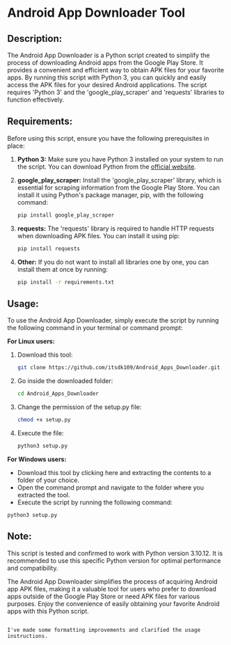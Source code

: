 # Android App Downloader Tool

## **Description:**
The Android App Downloader is a Python script created to simplify the process of downloading Android apps from the Google Play Store. It provides a convenient and efficient way to obtain APK files for your favorite apps. By running this script with Python 3, you can quickly and easily access the APK files for your desired Android applications. The script requires 'Python 3' and the 'google_play_scraper' and 'requests' libraries to function effectively.

## **Requirements:**

Before using this script, ensure you have the following prerequisites in place:

1. **Python 3:** Make sure you have Python 3 installed on your system to run the script. You can download Python from the [official website](https://www.python.org/downloads/).

2. **google_play_scraper:** Install the 'google_play_scraper' library, which is essential for scraping information from the Google Play Store. You can install it using Python's package manager, pip, with the following command:
   ```bash
   pip install google_play_scraper
   ```
3. **requests:** The 'requests' library is required to handle HTTP requests when downloading APK files. You can install it using pip:
   ```bash
   pip install requests
   ```
4. **Other:** If you do not want to install all libraries one by one, you can install them at once by running:
    ```bash
    pip install -r requirements.txt
    ```

## **Usage:**
To use the Android App Downloader, simply execute the script by running the following command in your terminal or command prompt:

**For Linux users:**
1. Download this tool:
   ```bash
   git clone https://github.com/itsdk109/Android_Apps_Downloader.git
   ```
2. Go inside the downloaded folder:
   ```bash
   cd Android_Apps_Downloader 
   ```
3. Change the permission of the setup.py file:
   ```bash
   chmod +x setup.py
   ```
4. Execute the file:
   ```bash
   python3 setup.py
   ```
**For Windows users:**
- Download this tool by clicking here and extracting the contents to a folder of your choice.
- Open the command prompt and navigate to the folder where you extracted the tool.
- Execute the script by running the following command:

```command
python3 setup.py
```

## **Note:**
This script is tested and confirmed to work with Python version 3.10.12. It is recommended to use this specific Python version for optimal performance and compatibility.

The Android App Downloader simplifies the process of acquiring Android app APK files, making it a valuable tool for users who prefer to download apps outside of the Google Play Store or need APK files for various purposes. Enjoy the convenience of easily obtaining your favorite Android apps with this Python script.
```

I've made some formatting improvements and clarified the usage instructions.